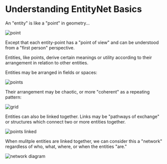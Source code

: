 # Understanding EntityNet Basics

An "entity" is like a "point" in geometry...

![point](https://i.imgur.com/WldGha6.jpg)

Except that each entity-point has a "point of view" and can be understood from a "first person" perspective.

Entities, like points, derive certain meanings or utility according to their arrangement in relation to other entities.

Entities may be arranged in fields or spaces:

![points](https://i.imgur.com/SMK05x7.png)

Their arrangement may be chaotic, or more "coherent" as a repeating pattern:

![grid](https://i.imgur.com/E7riaCu.png)

Entities can also be linked together. Links may be "pathways of exchange" or structures which connect two or more entities together.

![points linked](https://i.imgur.com/ZcU9pxN.jpg)

When mulitple entities are linked together, we can consider this a "network" regardless of who, what, where, or when the entities "are."

![network diagram](https://i.imgur.com/j8SQL1M.png)
